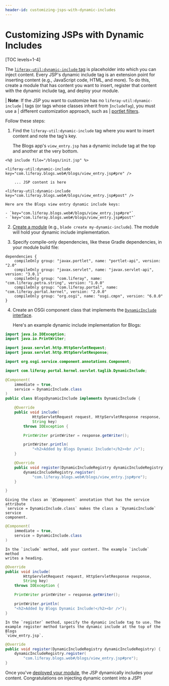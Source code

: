 ```yaml
---
header-id: customizing-jsps-with-dynamic-includes
---
```


# Customizing JSPs with Dynamic Includes

[TOC levels=1-4]

The
[`liferay-util:dynamic-include` tag](@platform-ref@/7.2-latest/taglibs/util-taglib/liferay-util/dynamic-include.html) 
is placeholder into which you can inject content. Every JSP's dynamic include 
tag is an extension point for inserting content (e.g., JavaScript code, HTML, 
and more). To do this, create a module that has content you want to insert, 
register that content with the dynamic include tag, and deploy your module. 

| **Note**: If the JSP you want to customize has no `liferay-util:dynamic-include`
| tags (or tags whose classes inherit from `IncludeTag`), you must use a
| different customization approach, such as
| [portlet filters](/docs/7-2/customization/-/knowledge_base/c/jsp-overrides-using-portlet-filters).

<!--TODO: Uncomment once zip is ported to new site.
Blogs entries contain a good example of how dynamic includes work. 
For 
reference, you can download the [example module](https://dev.liferay.com/documents/10184/656312/example-dynamic-include-blogs-master.zip). 
-->

Follow these steps:

1.  Find the `liferay-util:dynamic-include` tag where you want to insert content 
    and note the tag's key. 

    The Blogs app's `view_entry.jsp` has a dynamic include tag at the top and 
    another at the very bottom. 

```markup
<%@ include file="/blogs/init.jsp" %>

<liferay-util:dynamic-include key="com.liferay.blogs.web#/blogs/view_entry.jsp#pre" />

    ... JSP content is here

<liferay-util:dynamic-include key="com.liferay.blogs.web#/blogs/view_entry.jsp#post" />
```

    Here are the Blogs view entry dynamic include keys:

    - `key="com.liferay.blogs.web#/blogs/view_entry.jsp#pre"`
    - `key="com.liferay.blogs.web#/blogs/view_entry.jsp#post"`

2.  [Create a module](/docs/7-2/reference/-/knowledge_base/r/creating-a-project)
    (e.g., `blade create my-dynamic-include`). The module will 
    hold your dynamic include implementation. 

3.  Specify compile-only dependencies, like these Gradle dependencies, in your 
    module build file:

```properties
dependencies {
	compileOnly group: "javax.portlet", name: "portlet-api", version: "2.0"
	compileOnly group: "javax.servlet", name: "javax.servlet-api", version: "3.0.1"
	compileOnly group: "com.liferay", name: "com.liferay.petra.string", version: "1.0.0"
	compileOnly group: "com.liferay.portal", name: "com.liferay.portal.kernel", version: "2.0.0"
	compileOnly group: "org.osgi", name: "osgi.cmpn", version: "6.0.0"
}
```

4.  Create an OSGi component class that implements the 
    [`DynamicInclude` interface](@platform-ref@/7.2-latest/javadocs/portal-kernel/com/liferay/portal/kernel/servlet/taglib/DynamicInclude.html). 

    Here's an example dynamic include implementation for Blogs:

```java
import java.io.IOException;
import java.io.PrintWriter;

import javax.servlet.http.HttpServletRequest;
import javax.servlet.http.HttpServletResponse;

import org.osgi.service.component.annotations.Component;

import com.liferay.portal.kernel.servlet.taglib.DynamicInclude;

@Component(
	immediate = true,
	service = DynamicInclude.class
)
public class BlogsDynamicInclude implements DynamicInclude {

	@Override
	public void include(
			HttpServletRequest request, HttpServletResponse response,
			String key)
		throws IOException {

		PrintWriter printWriter = response.getWriter();

		printWriter.println(
			"<h2>Added by Blogs Dynamic Include!</h2><br />");
	}

	@Override
	public void register(DynamicIncludeRegistry dynamicIncludeRegistry) {
		dynamicIncludeRegistry.register(
			"com.liferay.blogs.web#/blogs/view_entry.jsp#pre");
	}

}
```

    Giving the class an `@Component` annotation that has the service attribute 
    `service = DynamicInclude.class` makes the class a `DynamicInclude` service 
    component. 

```java
@Component(
    immediate = true,
    service = DynamicInclude.class
)
```

    In the `include` method, add your content. The example `include` method 
    writes a heading. 

```java
@Override
public void include(
        HttpServletRequest request, HttpServletResponse response,
        String key)
    throws IOException {

    PrintWriter printWriter = response.getWriter();

    printWriter.println(
    "<h2>Added by Blogs Dynamic Include!</h2><br />");
}
```

    In the `register` method, specify the dynamic include tag to use. The 
    example register method targets the dynamic include at the top of the Blogs 
    `view_entry.jsp`. 

```java
@Override
public void register(DynamicIncludeRegistry dynamicIncludeRegistry) {
	dynamicIncludeRegistry.register(
		"com.liferay.blogs.web#/blogs/view_entry.jsp#pre");
}
```

Once you've [deployed your module](/docs/7-2/reference/-/knowledge_base/r/deploying-a-project), 
the JSP dynamically includes your content. Congratulations on injecting dynamic 
content into a JSP! 
